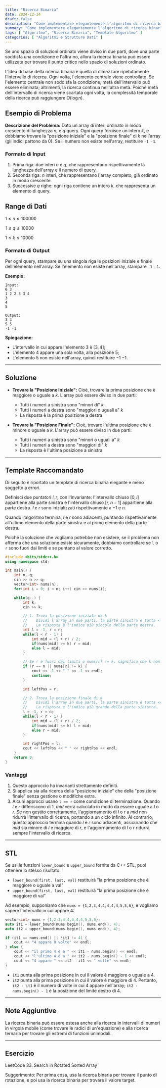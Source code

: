 ```yaml
---
title: "Ricerca Binaria"
date: 2024-12-24
draft: false
description: "Come implementare elegantemente l'algoritmo di ricerca binaria."
summary: "Come implementare elegantemente l'algoritmo di ricerca binaria."
tags: [ "Algoritmo", "Ricerca Binaria", "Template Algoritmo" ]
categories: [ "Algoritmi e Strutture Dati" ]
---
```


Se uno spazio di soluzioni ordinato viene diviso in due parti, dove una parte soddisfa una condizione e l'altra no, allora la ricerca binaria può essere utilizzata per trovare il punto critico nello spazio di soluzioni ordinato.

L'idea di base della ricerca binaria è quella di dimezzare ripetutamente l'intervallo di ricerca. Ogni volta, l'elemento centrale viene controllato. Se l'elemento centrale non soddisfa la condizione, metà dell'intervallo può essere eliminata; altrimenti, la ricerca continua nell'altra metà. Poiché metà dell'intervallo di ricerca viene scartata ogni volta, la complessità temporale della ricerca può raggiungere $O(\log n)$.

## Esempio di Problema

**Descrizione del Problema:**
Dato un array di interi ordinato in modo crescente di lunghezza $n$, e $q$ query. Ogni query fornisce un intero $k$, e dobbiamo trovare la "posizione iniziale" e la "posizione finale" di $k$ nell'array (gli indici partono da 0). Se il numero non esiste nell'array, restituire `-1 -1`.

### Formato di Input

1. Prima riga: due interi $n$ e $q$, che rappresentano rispettivamente la lunghezza dell'array e il numero di query.
2. Seconda riga: $n$ interi, che rappresentano l'array completo, già ordinato in modo crescente.
3. Successive $q$ righe: ogni riga contiene un intero $k$, che rappresenta un elemento di query.

## Range di Dati

$1 \leq n \leq 100000$

$1 \leq q \leq 10000$

$1 \leq k \leq 10000$

### Formato di Output

Per ogni query, stampare su una singola riga le posizioni iniziale e finale dell'elemento nell'array. Se l'elemento non esiste nell'array, stampare `-1 -1`.

**Esempio:**

```
Input:
6 3
1 2 2 3 3 4
3
4
5

Output:
3 4
5 5
-1 -1
```

**Spiegazione:**

- L'intervallo in cui appare l'elemento $3$ è $[3, 4]$;
- L'elemento $4$ appare una sola volta, alla posizione $5$;
- L'elemento $5$ non esiste nell'array, quindi restituire $-1$ $-1$.

---

## Soluzione

- **Trovare la "Posizione Iniziale":**
  Cioè, trovare la prima posizione che è maggiore o uguale a $k$. L'array può essere diviso in due parti:
    - Tutti i numeri a sinistra sono "minori di" $k$
    - Tutti i numeri a destra sono "maggiori o uguali a" $k$
    - La risposta è la prima posizione a destra

- **Trovare la "Posizione Finale":**
  Cioè, trovare l'ultima posizione che è minore o uguale a $k$. L'array può essere diviso in due parti:
    - Tutti i numeri a sinistra sono "minori o uguali a" $k$
    - Tutti i numeri a destra sono "maggiori di" $k$
    - La risposta è l'ultima posizione a sinistra

---

## Template Raccomandato

Di seguito è riportato un template di ricerca binaria elegante e meno soggetto a errori.

Definisci due puntatori $l, r$, con l'invariante: l'intervallo chiuso $[0, l]$ appartiene alla parte sinistra e l'intervallo chiuso $[r, n - 1]$ appartiene alla parte destra. $l$ e $r$ sono inizializzati rispettivamente a $-1$ e $n$.

Quando l'algoritmo termina, $l$ e $r$ sono adiacenti, puntando rispettivamente all'ultimo elemento della parte sinistra e al primo elemento della parte destra.

Poiché la soluzione che vogliamo potrebbe non esistere, se il problema non afferma che una soluzione esiste sicuramente, dobbiamo controllare se `l` o `r` sono fuori dai limiti e se puntano al valore corretto.

```cpp
#include <bits/stdc++.h>
using namespace std;

int main() {
    int n, q;
    cin >> n >> q;
    vector<int> nums(n);
    for(int i = 0; i < n; i++) cin >> nums[i];

    while(q--) {
        int k;
        cin >> k;

        // 1. Trova la posizione iniziale di k
        //    Dividi l'array in due parti, la parte sinistra è tutta < k, e la parte destra è tutta >= k.
        //    La risposta è l'indice più piccolo della parte destra.
        int l = -1, r = n;
        while(l < r - 1) {
            int mid = (l + r) / 2;
            if(nums[mid] >= k) r = mid; 
            else l = mid;
        }

        // Se r è fuori dai limiti o nums[r] != k, significa che k non esiste
        if (r == n || nums[r] != k) {
            cout << -1 << " " << -1 << endl;
            continue;
        }

        int leftPos = r;

        // 2. Trova la posizione finale di k
        //    Dividi l'array in due parti, la parte sinistra è tutta <= k, e la parte destra è tutta > k.
        //    La risposta è l'indice più grande della parte sinistra.
        l = -1, r = n;
        while(l < r - 1) {
            int mid = (l + r) / 2;
            if(nums[mid] <= k) l = mid;
            else r = mid;
        }

        int rightPos = l;
        cout << leftPos << " " << rightPos << endl;
    }
    return 0;
}
```

### Vantaggi

1. Questo approccio ha invarianti strettamente definiti.
2. Si applica sia alla ricerca della "posizione iniziale" che della "posizione finale" senza gestione o modifiche extra.
3. Alcuni approcci usano `l == r` come condizione di terminazione. Quando $l$ e $r$ differiscono di $1$, $mid$ verrà calcolato in modo da essere uguale a $l$ o $r$. Se non gestito correttamente, l'aggiornamento di $l$ o $r$ a $mid$ non ridurrà l'intervallo di ricerca, portando a un ciclo infinito. Al contrario, questo approccio termina quando $l$ e $r$ sono adiacenti, assicurando che $mid$ sia minore di $l$ e maggiore di $r$, e l'aggiornamento di $l$ o $r$ ridurrà sempre l'intervallo di ricerca.

---

## STL

Se usi le funzioni `lower_bound` e `upper_bound` fornite da C++ STL, puoi ottenere lo stesso risultato:

- `lower_bound(first, last, val)` restituirà "la prima posizione che è maggiore o uguale a val"
- `upper_bound(first, last, val)` restituirà "la prima posizione che è maggiore di val"

Ad esempio, supponiamo che `nums = {1,2,3,4,4,4,4,4,5,5,6}`, e vogliamo sapere l'intervallo in cui appare 4:

```cpp
vector<int> nums = {1,2,3,4,4,4,4,4,5,5,6};
auto it1 = lower_bound(nums.begin(), nums.end(), 4);
auto it2 = upper_bound(nums.begin(), nums.end(), 4);

if (it1 == nums.end() || *it1 != 4) {
    cout << "4 appare 0 volte" << endl;
} else {
    cout << "il primo 4 è a " << it1 - nums.begin() << endl;
    cout << "l'ultimo 4 è a " << it2 - nums.begin() - 1 << endl;
    cout << "4 appare " << it2 - it1 << " volte" << endl;
}
```

- `it1` punta alla prima posizione in cui il valore è maggiore o uguale a $4$.
- `it2` punta alla prima posizione in cui il valore è maggiore di $4$.
  Pertanto, `it2 - it1` è il numero di volte in cui $4$ appare nell'array; `it2 - nums.begin() - 1` è la posizione del limite destro di $4$.

---

## Note Aggiuntive

La ricerca binaria può essere estesa anche alla ricerca in intervalli di numeri in virgola mobile (come trovare le radici di un'equazione) e alla ricerca ternaria per trovare gli estremi di funzioni unimodali.

---

## Esercizio

LeetCode 33. Search in Rotated Sorted Array

Suggerimento: Per prima cosa, usa la ricerca binaria per trovare il punto di rotazione, e poi usa la ricerca binaria per trovare il valore target.